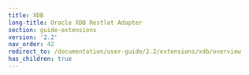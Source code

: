 ```yaml
---
title: XDB
long-title: Oracle XDB Restlet Adapter
section: guide-extensions
version: '2.2'
nav_order: 42
redirect_to: /documentation/user-guide/2.2/extensions/xdb/overview
has_children: true
---
```

